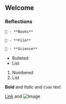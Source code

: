 ## Welcome

### Reflections

```markdown
📖 - **Books**

🎥 - **Film**

🧬 - **Science**
```



- Bulleted
- List

1. Numbered
2. List

**Bold** and _Italic_ and `Code` text

[Link](url) and ![Image](src)


